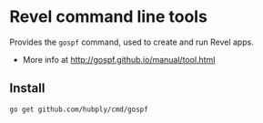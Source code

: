 # Revel command line tools

Provides the `gospf` command, used to create and run Revel apps.

- More info at http://gospf.github.io/manual/tool.html

Install
------------
```bash
go get github.com/hubply/cmd/gospf
```
